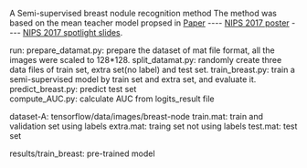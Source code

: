 A Semi-supervised breast nodule recognition method
The method was based on the mean teacher model propsed in  [Paper](https://arxiv.org/abs/1703.01780) ---- [NIPS 2017 poster](nips_2017_poster.pdf) ---- [NIPS 2017 spotlight slides](nips_2017_slides.pdf).

run:
prepare_datamat.py:  prepare the dataset of mat file format, all the images were scaled to 128*128.
split_datamat.py: randomly create three data files of train set, extra set(no label) and test set.
train_breast.py: train a semi-supervised model by train set and extra set, and evaluate it.
predict_breast.py:  predict test set  
compute_AUC.py:  calculate AUC from logits_result file

dataset-A: tensorflow/data/images/breast-node 
train.mat: train and validation set using labels
extra.mat: traing set not using labels
test.mat: test set

results/train_breast: pre-trained model

